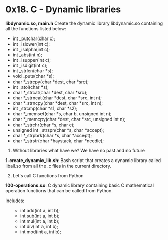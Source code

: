 <h1> 0x18. C - Dynamic libraries </h1>

**libdynamic.so, main.h**
Create the dynamic library libdynamic.so containing all the functions listed below:
<ul>
<li> int _putchar(char c); </li>

<li> int _islower(int c); </li>

<li> int _isalpha(int c); </li>

<li> int _abs(int n); </li>

<li> int _isupper(int c); </li>

<li> int _isdigit(int c); </li>

<li> int _strlen(char *s); </li>

<li> void _puts(char *s); </li>

<li> char *_strcpy(char *dest, char *src); </li>

<li> int _atoi(char *s); </li>

<li> char *_strcat(char *dest, char *src); </li>

<li> char *_strncat(char *dest, char *src, int n); </li>

<li> char *_strncpy(char *dest, char *src, int n); </li>

<li> int _strcmp(char *s1, char *s2); </li>

<li> char *_memset(char *s, char b, unsigned int n); </li>

<li> char *_memcpy(char *dest, char *src, unsigned int n); </li>

<li> char *_strchr(char *s, char c); </li>

<li> unsigned int _strspn(char *s, char *accept); </li>

<li> char *_strpbrk(char *s, char *accept); </li>

<li> char *_strstr(char *haystack, char *needle); </li>
</ul>

1. Without libraries what have we? We have no past and no future

**1-create_dynamic_lib.sh**: Bash script that creates a dynamic library called liball.so from all the .c files in the current directory.


2. Let's call C functions from Python

**100-operations.so**: C dynamic library containing basic C mathematical operation functions that can be called from Python.

Includes:
<ul><ul list-style-type: square>
<li> int add(int a, int b); </li>
<li> int sub(int a, int b); </li>
<li> int mul(int a, int b); </li>
<li> int div(int a, int b); </li>
<li> int mod(int a, int b); </li>
</ul></ul>
